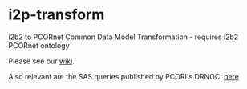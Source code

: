 # i2p-transform
i2b2 to PCORnet Common Data Model Transformation - requires i2b2 PCORnet ontology

Please see our [wiki](http://github.com/SCILHS/i2p-transform/wiki). 

Also relevant are the SAS queries published by PCORI's DRNOC: [here](https://github.com/PCORnet-DRN-OC)
